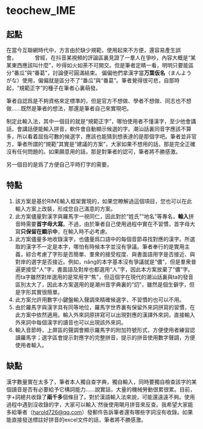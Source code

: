 # teochew_IME    
## 起點 
在當今互聯網時代中，方言由於缺少規範，使用起來不方便，還容易產生誤會。           
曾經，在抖音某視頻的評論區裏見證了一羣人在爭吵，內容大概是“某某東西應該叫什麼”，吵得如火如荼不可開交。但是筆者定睛一看，明明只要能區分“番瓜”與“番葛”，討論便可圓滿結束。
偏偏他們拿漢字當**万葉仮名**（まんようがな）使用，偏偏就是區分不了“番瓜”與“番葛”。筆者覺得很可悲，自那時起，“規範正字”的種子在筆者心裏萌發。

筆者自認爲是不夠資格來定標準的，但是官方不想做、學者不想做、同志也不想做……既然是筆者的想法，那還是筆者自己來實現吧。

制定此輸入法，其中一個目的就是“規範正字”，哪怕使用者不懂漢字，至少他會講話，會講話便能輸入拼音，軟件會自動顯示候選的字。潮汕話裏同音字應該不算多，所以看着屈指可數的候選字，應該也能猜到想表達的是那個字吧。筆者並非官方，筆者所謂的“規範”其實是“建議的方案”，大家如果不想用的話，那是完全正確沒有任何問題的。如果願意用的話，那是對筆者的認可，筆者將不勝感激。

另一個目的是爲了方便自己平時打字的需要。

## 特點
1. 該方案是基於RIME輸入框架實現的，如果您瞭解過這個項目，您也可以在此輸入方案上改裝，形成您自己滿意的方案。
2. 此方案儘量對漢字與羅馬字一視同仁，因此對於“姓氏”“地名”等專名，**輸入**拼音時需要**首字母大寫**。不過，由於筆者自己使用過程中實在不習慣，首字母大寫**只保留在顯示中**，在輸入時不必考慮。
3. 此方案儘量多地收錄漢字，也儘量爲口語中的每個音節尋找對應的漢字。所選取的漢字不一定是本字，哪怕有時候本字並沒有爭議。筆者奉行的是實用主義，綜合考慮了字形是否簡單、羣衆的接受程度、與書面語用字是否接近、與對岸的選字是否接近。例如，nâng的本字基本沒有爭議就是“儂”，但是羣衆普遍更接受“人”字，書面語及對岸也都選用“人”字，因此本方案放棄了“儂”字。而ta字雖然對岸選用的是常用字“焦”，但這個字在現代的潮汕話裏與ta的發音區別太大了，因此本方案選用的是潮州音字典裏的“灱”，雖然是個生僻字，但是字形其實很簡單。
4. 此方案允許用數字小鍵盤輸入聲調來精確候選字，不習慣的也可以不用。
5. 由於羅馬字與漢字具有同等地位，羅馬字世界裏有保留外來詞拼寫的習慣，在此方案中依然適用。輸入外來詞原拼寫可以出現對應的漢譯外來詞，直接輸入外來詞中每個漢字的讀音也可以出現該外來詞。
6. 輸入音節時，上屏區的聲調會顯示羅馬字的附加符號形式，方便使用者練習認讀羅馬字；選字區會提示對應字的完整拼音，提示的拼音使用數字聲調，方便使用者輸入。

## 缺點         
漢字數量實在太多了，筆者本人獨自查字典，獨自輸入，同時要獨自檢查該字的某個讀音是否有必要給予它構詞能力……說實話，大量的機械勞動很累很累。目前，字+詞總共收錄了**兩千多**個條目了。對於漢語輸入法來說，可能還遠遠不夠。使用過程中遇到沒收錄的字，大家可以輸入`然後使用朙月拼音來反查。我希望大家能多給筆者（harold726@qq.com）發郵件告訴筆者還有哪些字詞沒有收錄。如果能直接發送標註好拼音的excel文件的話，筆者將不勝感激。






















